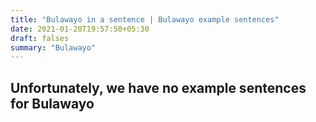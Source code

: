```yaml
---
title: "Bulawayo in a sentence | Bulawayo example sentences"
date: 2021-01-20T19:57:50+05:30
draft: falses
summary: "Bulawayo"
---
```

## Unfortunately, we have no example sentences for Bulawayo                 
